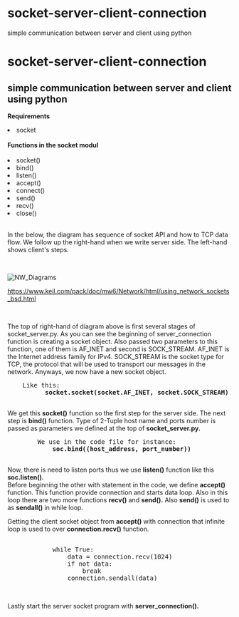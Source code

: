 # socket-server-client-connection
simple communication between server and client using python
# socket-server-client-connection
## simple communication between server and client using python

<b>Requirements</b>
<li>socket</li>
<br>
<b>Functions in the socket modul</b>
<br>
<br>
<li>socket()</li>
<li>bind()</li>
<li>listen()</li>
<li>accept()</li>
<li>connect()</li>
<li>send()</li>
<li>recv()</li>
<li>close()</li>
<br>
<p> In the below, the diagram has sequence of socket API and how to TCP data flow. We follow up the right-hand when we write server side. The left-hand shows client's steps.</p>
<br>

![NW_Diagrams](https://user-images.githubusercontent.com/29188196/91567223-77ce8c00-e94d-11ea-876f-2d8111166b8e.png)

<a>https://www.keil.com/pack/doc/mw6/Network/html/using_network_sockets_bsd.html</a>

<br>
<p> The top of right-hand of diagram above is first several stages of socket_server.py. As you can see the beginning of server_connection function is creating a socket object. Also passed two parameters to this function, one of them is AF_INET and second is SOCK_STREAM. AF_INET is the Internet address family for IPv4. SOCK_STREAM is the socket type for TCP, the protocol that will be used to transport our messages in the network. Anyways, we now have a new socket object.
    <br>
    <pre>
    Like this:  
          <b>socket.socket(socket.AF_INET, socket.SOCK_STREAM)</b>
    </pre>
    We get this <b>socket()</b> function so the first step for the server side.
    The next step is <b>bind()</b> function. Type of 2-Tuple host name and ports number is passed as parameters we defined at the top of <b>socket_server.py.</b>
    <pre>
        We use in the code file for instance: 
            <b>soc.bind((host_address, port_number))</b>
    </pre>

   Now, there is need to listen ports thus we use <b>listen()</b> function like this <b> soc.listen().</b>
   <br>
   Before beginning the other with statement in the code, we define <b>accept()</b> function. This function provide connection and starts data loop. Also in this loop there are
   two more functions <b>recv()</b> and <b>send().</b> Also <b>send()</b> is used to as <b>sendall()</b> in while loop.
   
   Getting the client socket object from <b>accept()</b> with connection that infinite loop is used to over <b>connection.recv()</b> function. 
   <pre>
   
            while True: 
                data = connection.recv(1024)
                if not data:
                    break
                connection.sendall(data)
   
   </pre>

   Lastly start the server socket program with <b>server_connection().</b>
</p>



<br>
